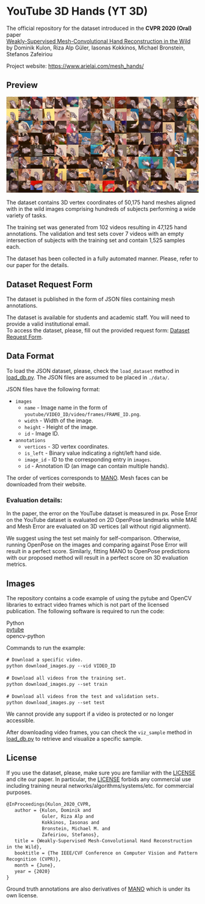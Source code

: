 # YouTube 3D Hands (YT 3D)

The official repository for the dataset introduced in the **CVPR 2020 (Oral)** paper  
[Weakly-Supervised Mesh-Convolutional Hand Reconstruction in the Wild](https://openaccess.thecvf.com/content_CVPR_2020/papers/Kulon_Weakly-Supervised_Mesh-Convolutional_Hand_Reconstruction_in_the_Wild_CVPR_2020_paper.pdf)  
by Dominik Kulon, Riza Alp Güler, Iasonas Kokkinos, Michael Bronstein, Stefanos Zafeiriou

Project website: https://www.arielai.com/mesh_hands/

## Preview

![Preview](./preview.jpg)

The dataset contains 3D vertex coordinates of 50,175 hand meshes aligned with in the wild images comprising hundreds of subjects performing a wide variety of tasks.

The training set was generated from 102 videos resulting in 47,125 hand annotations. The validation and test sets cover 7 videos with an empty intersection of subjects with the training set and contain 1,525 samples each.

The dataset has been collected in a fully automated manner. Please, refer to our paper for the details.

## Dataset Request Form

The dataset is published in the form of JSON files containing mesh annotations.

The dataset is available for students and academic staff. You will need to provide a valid institutional email.  
To access the dataset, please, fill out the provided request form: [Dataset Request Form](https://forms.gle/U385D7b7Qfrig9NR9).

## Data Format

To load the JSON dataset, please, check the `load_dataset` method in [load_db.py](./load_db.py). The JSON files are assumed to be placed in `./data/`.

JSON files have the following format:
- `images`
  - `name` - Image name in the form of `youtube/VIDEO_ID/video/frames/FRAME_ID.png`.
  - `width` - Width of the image.
  - `height` - Height of the image.
  - `id` - Image ID.
- `annotations`
  - `vertices` - 3D vertex coordinates.
  - `is_left` - Binary value indicating a right/left hand side.
  - `image_id` - ID to the corresponding entry in `images`.
  - `id` - Annotation ID (an image can contain multiple hands).

The order of vertices corresponds to [MANO](http://mano.is.tue.mpg.de/). Mesh faces can be downloaded from their website.   

### Evaluation details:

In the paper, the error on the YouTube dataset is measured in px. Pose Error on the YouTube dataset is evaluated on 2D OpenPose landmarks while MAE and Mesh Error are evaluated on 3D vertices (all without rigid alignment).  

We suggest using the test set mainly for self-comparison. Otherwise, running OpenPose on the images and comparing against Pose Error will result in a perfect score. Similarly, fitting MANO to OpenPose predictions with our proposed method will result in a perfect score on 3D evaluation metrics.

## Images

The repository contains a code example of using the pytube and OpenCV libraries to extract video frames which is not part of the licensed publication. The following software is required to run the code: 

Python  
[pytube](https://github.com/nficano/pytube)  
opencv-python  

Commands to run the example:

```
# Download a specific video.
python download_images.py --vid VIDEO_ID

# Download all videos from the training set.
python download_images.py --set train

# Download all videos from the test and validation sets.
python download_images.py --set test
```

We cannot provide any support if a video is protected or no longer accessible. 

After downloading video frames, you can check the `viz_sample` method in [load_db.py](./load_db.py) to retrieve and visualize a specific sample.

## License

If you use the dataset, please, make sure you are familiar with the [LICENSE](./LICENSE) and cite our paper. In particular, the [LICENSE](./LICENSE) forbids any commercial use including training neural networks/algorithms/systems/etc. for commercial purposes.

```
@InProceedings{Kulon_2020_CVPR,  
   author = {Kulon, Dominik and 
             Guler, Riza Alp and
             Kokkinos, Iasonas and
             Bronstein, Michael M. and
             Zafeiriou, Stefanos},  
   title = {Weakly-Supervised Mesh-Convolutional Hand Reconstruction in the Wild},  
   booktitle = {The IEEE/CVF Conference on Computer Vision and Pattern Recognition (CVPR)},  
   month = {June},  
   year = {2020}  
}
```

Ground truth annotations are also derivatives of [MANO](http://mano.is.tue.mpg.de/) which is under its own license.
